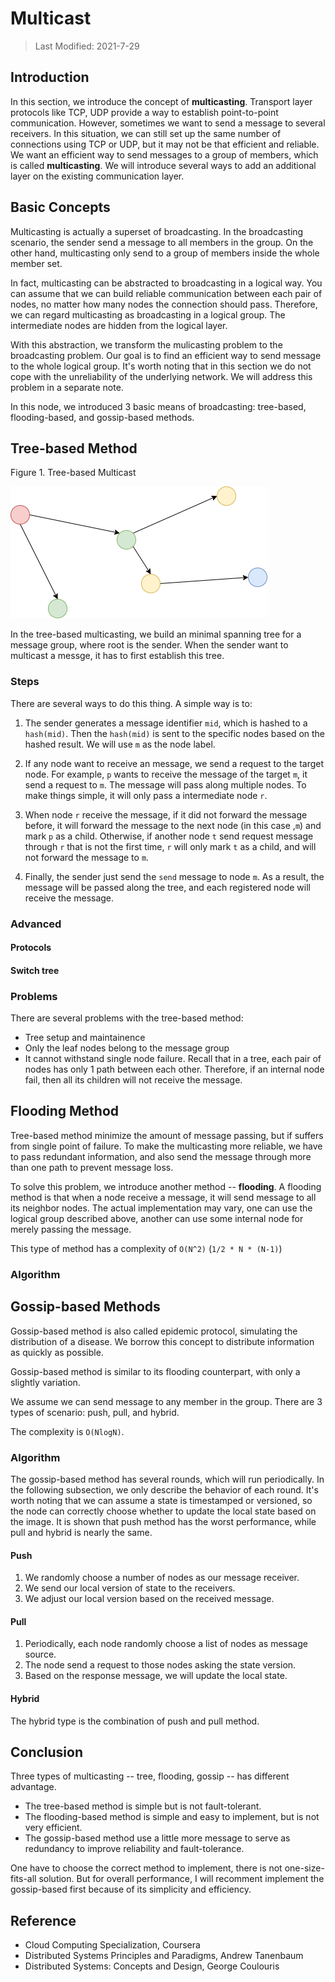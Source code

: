 # Multicast

> Last Modified: 2021-7-29
## Introduction
In this section, we introduce the concept of **multicasting**. Transport layer protocols like TCP, UDP provide a way to establish point-to-point communication. However, sometimes we want to send a message to several receivers. In this situation, we can still set up the same number of connections using TCP or UDP, but it may not be that efficient and reliable. We want an efficient way to send messages to a group of members, which is called **multicasting**. We will introduce several ways to add an additional layer on the existing communication layer.

## Basic Concepts
Multicasting is actually a superset of broadcasting. In the broadcasting scenario, the sender send a message to all members in the group. On the other hand, multicasting only send to a group of members inside the whole member set. 

In fact, multicasting can be abstracted to broadcasting in a logical way. You can assume that we can build reliable communication between each pair of nodes, no matter how many nodes the connection should pass. Therefore, we can regard multicasting as broadcasting in a logical group. The intermediate nodes are hidden from the logical layer. 

With this abstraction, we transform the mulicasting problem to the broadcasting problem. Our goal is to find an efficient way to send message to the whole logical group. It's worth noting that in this section we do not cope with the unreliability of the underlying network. We will address this problem in a separate note.

In this node, we introduced 3 basic means of broadcasting: tree-based, flooding-based, and gossip-based methods.

## Tree-based Method
Figure 1. Tree-based Multicast

![tree-based](../../../../static/img/dist-sys/tree-based.png)

In the tree-based multicasting, we build an minimal spanning tree for a message group, where root is the sender. When the sender want to multicast a messge, it has to first establish this tree. 

### Steps
There are several ways to do this thing. A simple way is to:  
1. The sender generates a message identifier `mid`, which is hashed to a `hash(mid)`. Then the `hash(mid)` is sent to the specific nodes based on the hashed result. We will use `m` as the node label.
2. If any node want to receive an message, we send a request to the target node. For example, `p` wants to receive the message of the target `m`, it send a request to `m`. The message will pass along multiple nodes. To make things simple, it will only pass a intermediate node `r`.
3. When node `r` receive the message, if it did not forward the message before, it will forward the message to the next node (in this case ,`m`) and mark `p` as a child. Otherwise, if another node `t` send request message through `r` that is not the first time, `r` will only mark `t` as a child, and will not forward the message to `m`.

4. Finally, the sender just send the `send` message to node `m`. As a result, the message will be passed along the tree, and each registered node will receive the message. 

### Advanced

#### Protocols


#### Switch tree


### Problems
There are several problems with the tree-based method:
- Tree setup and maintainence
- Only the leaf nodes belong to the message group
- It cannot withstand single node failure. Recall that in a tree, each pair of nodes has only 1 path between each other. Therefore, if an internal node fail, then all its children will not receive the message.




## Flooding Method
Tree-based method minimize the amount of message passing, but if suffers from single point of failure. To make the multicasting more reliable, we have to pass redundant information, and also send the message through more than one path to prevent message loss.   

To solve this problem, we introduce another method -- **flooding**. A flooding method is that when a node receive a message, it will send message to all its neighbor nodes. The actual implementation may vary, one can use the logical group described above, another can use some internal node for merely passing the message.

This type of method has a complexity of `O(N^2)` (`1/2 * N * (N-1)`)

### Algorithm

## Gossip-based Methods
Gossip-based method is also called epidemic protocol, simulating the distribution of a disease. We borrow this concept to distribute information as quickly as possible. 

Gossip-based method is similar to its flooding counterpart, with only a slightly variation. 

We assume we can send message to any member in the group. There are 3 types of scenario: push, pull, and hybrid. 

The complexity is `O(NlogN)`.


### Algorithm
The gossip-based method has several rounds, which will run periodically. In the following subsection, we only describe the behavior of each round. It's worth noting that we can assume a state is timestamped or versioned, so the node can correctly choose whether to update the local state based on the image. It is shown that push method has the worst performance, while pull and hybrid is nearly the same.

#### Push
1. We randomly choose a number of nodes as our message receiver.
2. We send our local version of state to the receivers.
3. We adjust our local version based on the received message.

#### Pull
1. Periodically, each node randomly choose a list of nodes as message source.
2. The node send a request to those nodes asking the state version.
3. Based on the response message, we will update the local state.

#### Hybrid
The hybrid type is the combination of push and pull method.

## Conclusion
Three types of multicasting -- tree, flooding, gossip -- has different advantage. 

- The tree-based method is simple but is not fault-tolerant.
- The flooding-based method is simple and easy to implement, but is not very efficient.
- The gossip-based method use a little more message to serve as redundancy to improve reliability and fault-tolerance.

One have to choose the correct method to implement, there is not one-size-fits-all solution. But for overall performance, I will recomment implement the gossip-based first because of its simplicity and efficiency.

## Reference
- Cloud Computing Specialization, Coursera
- Distributed Systems Principles and Paradigms, Andrew Tanenbaum
- Distributed Systems: Concepts and Design, George Coulouris